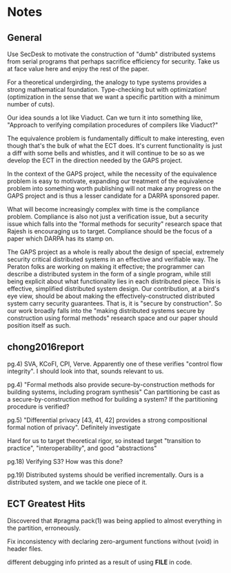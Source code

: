 # Notes

## General

Use SecDesk to motivate the construction of "dumb" distributed systems from
serial programs that perhaps sacrifice efficiency for security. Take us at face
value here and enjoy the rest of the paper.

For a theoretical undergirding, the analogy to type systems provides a strong
mathematical foundation. Type-checking but with optimization! (optimization in
the sense that we want a specific partition with a minimum number of cuts).

Our idea sounds a lot like Viaduct. Can we turn it into something like,
"Approach to verifying compilation procedures of compilers like Viaduct?"

The equivalence problem is fundamentally difficult to make interesting, even
though that's the bulk of what the ECT does. It's current functionality is just
a diff with some bells and whistles, and it will continue to be so as we develop
the ECT in the direction needed by the GAPS project.

In the context of the GAPS project, while the necessity of the equivalence
problem is easy to motivate, expanding our treatment of the equivalence problem
into something worth publishing will not make any progress on the GAPS project
and is thus a lesser candidate for a DARPA sponsored paper.

What will become increasingly complex with time is the compliance problem.
Compliance is also not just a verification issue, but a security issue which
falls into the "formal methods for security" research space that Rajesh is
encouraging us to target. Compliance should be the focus of a paper which DARPA
has its stamp on.

The GAPS project as a whole is really about the design of special, extremely
security critical distributed systems in an effective and verifiable way. The
Peraton folks are working on making it effective; the programmer can describe a
distributed system in the form of a single program, while still being explicit
about what functionality lies in each distributed piece. This is effective,
simplified distributed system design. Our contribution, at a bird's eye view,
should be about making the effectively-constructed distributed system carry
security guarantees. That is, it is "secure by construction". So our work
broadly falls into the "making distributed systems secure by construction using
formal methods" research space and our paper should position itself as such.

## chong2016report

pg.4) SVA, KCoFI, CPI, Verve. Apparently one of these verifies "control flow
integrity". I should look into that, sounds relevant to us.

pg.4) "Formal methods also provide secure-by-construction methods for building
systems, including program synthesis" Can partitioning be cast as a
secure-by-construction method for building a system? If the partitioning
procedure is verified?

pg.5) "Differential privacy [43, 41, 42] provides a strong compositional formal
notion of privacy". Definitely investigate

Hard for us to target theoretical rigor, so instead target "transition to
practice", "interoperability", and good "abstractions"

pg.18) Verifying S3? How was this done?

pg.19) Distributed systems should be verified incrementally. Ours is a
distributed system, and we tackle one piece of it.

## ECT Greatest Hits

Discovered that #pragma pack(1) was being applied to almost everything in the partition, erroneously.

Fix inconsistency with declaring zero-argument functions without (void) in header files.

different debugging info printed as a result of using __FILE__ in code.
